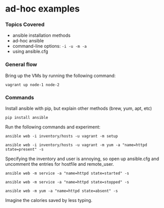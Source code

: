 # ad-hoc examples

### Topics Covered

* ansible installation methods
* ad-hoc ansible
* command-line options: ```-i -u -m -a```
* using ansible.cfg


### General flow


Bring up the VMs by running the following command:

	vagrant up node-1 node-2


### Commands

Install ansible with pip, but explain other methods (brew, yum, apt, etc)

	pip install ansible

Run the following commands and experiment:

	ansible web -i inventory/hosts -u vagrant -m setup

	ansible web -i inventory/hosts -u vagrant -m yum -a "name=httpd state=present" -s

Specifying the inventory and user is annoying, so open up ansible.cfg and uncomment the entries for hostfile and remote_user.


	ansible web -m service -a "name=httpd state=started" -s

	ansible web -m service -a "name=httpd state=stopped" -s

	ansible web -m yum -a "name=httpd state=absent" -s


Imagine the calories saved by less typing.
